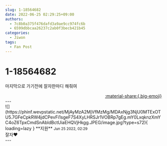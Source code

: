 ```yaml
---
slug: 1-18564682
date: 2022-06-25 02:29:25+09:00
authors:
  - 7c8b0a375f476dafd3a9ae9cc974fc6b
  - 6599dbbcaa26237c2ab0f3becb421b45
categories:
  - Jiwon
tags:
  - Fan Post
---
```


# 1-18564682

<div class="post-container" markdown="1">
<div class="content-container md-sidebar__scrollwrap" markdown="1">

마지막으로 가기전에 잘자한마디 해줘여

</div>
</div>

<div style="text-align: right;" markdown="1">
<a href="https://weverse.io/fromis9/fanpost/1-18564682" style="text-align: right;">:material-share:{.big-emoji}</a>
</div>
---

<div class="comments-container md-sidebar__scrollwrap" markdown="1">
<div class="comment" markdown="1">
<div class='id-container' markdown="1">
![](https://phinf.wevpstatic.net/MjAyMzA2MjVfMzMg/MDAxNjg3NjU0MTExOTU5.7GFeCpkRW4jdCPevFi1sgeF7S4XyLHRSJr1VOBRp7gEg.mY0LxqknzXmYC4oZ6TpxCmdSnAbldBctUiaEHQVjHkgg.JPEG/image.jpg?type=s72){ loading=lazy }
**<span class="artist">지원</span>** <small>Jun 25 2022, 02:29</small><br>
</div>
<div class='comment-body' markdown="1">
잘자❤️
</div>
</div>
</div>
---
